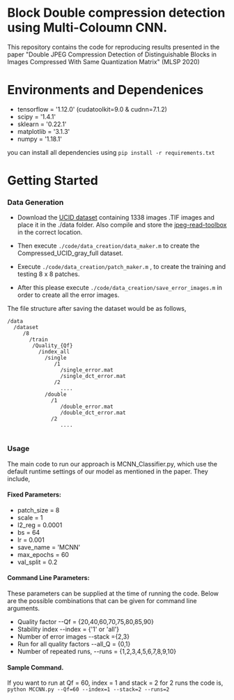 # Block Double compression detection using Multi-Coloumn CNN.

This repository contains the code for reproducing results presented in the paper "Double JPEG Compression Detection of Distinguishable Blocks in Images Compressed With Same Quantization Matrix" (MLSP 2020)

# Environments and Dependenices

+ tensorflow = '1.12.0' (cudatoolkit=9.0 & cudnn=7.1.2)
+ scipy = '1.4.1'
+ sklearn = '0.22.1'
+ matplotlib = '3.1.3'
+ numpy = '1.18.1'

you can install all dependencies using `pip install -r requirements.txt`

# Getting Started
### Data Generation

+ Download the [UCID dataset](https://drive.google.com/drive/folders/1AFZmvEZzHjjZJA5jMgTZKk4BuZXV3zH7?usp=sharing) containing 1338 images .TIF images and place it in the ./data folder. Also compile and store the [jpeg-read-toolbox](http://dde.binghamton.edu/download/jpeg_toolbox.zip) in the correct location. 

- Then execute `./code/data_creation/data_maker.m` to create the Compressed_UCID_gray_full dataset. 

- Execute  `./code/data_creation/patch_maker.m` , to create the training and testing 8 x 8 patches. 

- After this please execute `./code/data_creation/save_error_images.m` in order to create all the error images.

The file structure after saving the dataset would be as follows, 

```
/data
  /dataset
     /8
       /train
        /Quality_{Qf}
          /index_all
            /single
               /1
                 /single_error.mat
                 /single_dct_error.mat
               /2
                 ....
            /double
              /1
                 /double_error.mat
                 /double_dct_error.mat
              /2
                 ....
     
```

### Usage 

The main code to run our approach is MCNN_Classifier.py, which use the default runtime settings of our model as mentioned in the paper. They include, 

#### Fixed Parameters:

+ patch_size = 8
+ scale = 1
+ l2_reg = 0.0001
+ bs = 64
+ lr = 0.001
+ save_name = 'MCNN'
+ max_epochs = 60
+ val_split = 0.2


#### Command Line Parameters: 

These parameters can be supplied at the time of running the code. Below are the possible combinations that can be given for command line arguments. 

-  Quality factor --Qf = {20,40,60,70,75,80,85,90}
-  Stability index  --index = {'1' or 'all'} 
-  Number of error images --stack ={2,3}
-  Run for all quality factors --all_Q = {0,1} 
-  Number of repeated runs, --runs = {1,2,3,4,5,6,7,8,9,10}

#### Sample Command. 

If you want to run at Qf = 60, index = 1 and stack = 2 for 2 runs the code is,  `python MCCNN.py --Qf=60 --index=1 --stack=2 --runs=2`








